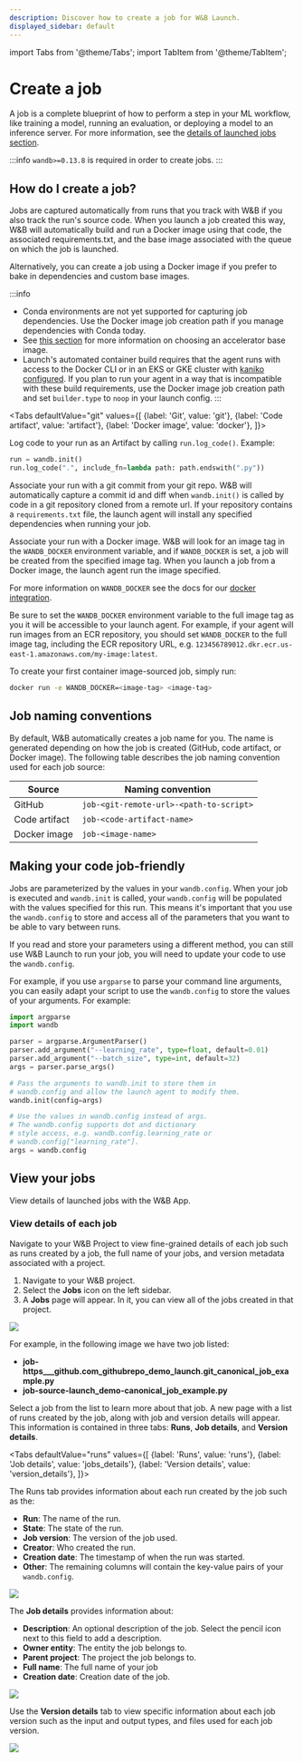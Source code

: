 ```yaml
---
description: Discover how to create a job for W&B Launch.
displayed_sidebar: default
---
```

import Tabs from '@theme/Tabs';
import TabItem from '@theme/TabItem';

# Create a job

A job is a complete blueprint of how to perform a step in your ML workflow, like training a model, running an evaluation, or deploying a model to an inference server. For more information, see the [details of launched jobs section](launch-jobs.md#view-details-of-launched-jobs).

:::info
`wandb>=0.13.8` is required in order to create jobs.
:::

## How do I create a job?

Jobs are captured automatically from runs that you track with W&B if you also track the run's source code. When you launch a job created this way, W&B will automatically build and run a Docker image using that code, the associated requirements.txt, and the base image associated with the queue on which the job is launched. 

Alternatively, you can create a job using a Docker image if you prefer to bake in dependencies and custom base images.

:::info
* Conda environments are not yet supported for capturing job dependencies. Use the Docker image job creation path if you manage dependencies with Conda today. 
* See [this section](docker#docker-queues) for more information on choosing an accelerator base image.
* Launch's automated container build requires that the agent runs with access to the Docker CLI or in an EKS or GKE cluster with [kaniko configured](run-agent#builders). If you plan to run your agent in a way that is incompatible with these build requirements, use the Docker image job creation path and set `builder.type` to `noop` in your launch config.
:::


<Tabs
  defaultValue="git"
  values={[
    {label: 'Git', value: 'git'},
    {label: 'Code artifact', value: 'artifact'},
    {label: 'Docker image', value: 'docker'},
  ]}>

<TabItem value="artifact">

Log code to your run as an Artifact by calling `run.log_code()`.
Example:

```python
run = wandb.init()
run.log_code(".", include_fn=lambda path: path.endswith(".py"))
```

</TabItem>

<TabItem value="git">

Associate your run with a git commit from your git repo. W&B will automatically capture a commit id and diff when `wandb.init()` is called by code in a git repository cloned from a remote url. If your repository contains a `requirements.txt` file, the launch agent will install any specified dependencies when running your job.

</TabItem>

<TabItem value="docker">

Associate your run with a Docker image. W&B will look for an image tag in the `WANDB_DOCKER` environment variable, and if `WANDB_DOCKER` is set, a job will be created from the specified image tag. When you launch a job from a Docker image, the launch agent run the image specified.

For more information on `WANDB_DOCKER` see the docs for our [docker integration](../integrations/other/docker.md).

Be sure to set the `WANDB_DOCKER` environment variable to the full image tag as you it will be accessible to your launch agent. For example, if your agent will run images from an ECR repository, you should set `WANDB_DOCKER` to the full image tag, including the ECR repository URL, e.g. `123456789012.dkr.ecr.us-east-1.amazonaws.com/my-image:latest`.

To create your first container image-sourced job, simply run:
```bash
docker run -e WANDB_DOCKER=<image-tag> <image-tag>
```

</TabItem>

</Tabs>

## Job naming conventions

By default, W&B automatically creates a job name for you. The name is generated depending on how the job is created (GitHub, code artifact, or Docker image). The following table describes the job naming convention used for each job source:

| Source        | Naming convention                       |
| ------------- | --------------------------------------- |
| GitHub        | `job-<git-remote-url>-<path-to-script>` |
| Code artifact | `job-<code-artifact-name>`              |
| Docker image  | `job-<image-name>`                      |

## Making your code job-friendly

Jobs are parameterized by the values in your `wandb.config`. When your job is executed and `wandb.init` is called, your `wandb.config` will be populated with the values specified for this run. This means it's important that you use the `wandb.config` to store and access all of the parameters that you want to be able to vary between runs.

If you read and store your parameters using a different method, you can still use W&B Launch to run your job, you will need to update your code to use the `wandb.config`.

For example, if you use `argparse` to parse your command line arguments, you can easily adapt your script to use the `wandb.config` to store the values of your arguments. For example:

```python
import argparse
import wandb

parser = argparse.ArgumentParser()
parser.add_argument("--learning_rate", type=float, default=0.01)
parser.add_argument("--batch_size", type=int, default=32)
args = parser.parse_args()

# Pass the arguments to wandb.init to store them in 
# wandb.config and allow the launch agent to modify them. 
wandb.init(config=args)

# Use the values in wandb.config instead of args. 
# The wandb.config supports dot and dictionary 
# style access, e.g. wandb.config.learning_rate or 
# wandb.config["learning_rate"].
args = wandb.config
```

## View your jobs
View details of launched jobs with the W&B App.

### View details of each job

Navigate to your W&B Project to view fine-grained details of each job such as runs created by a job, the full name of your jobs, and version metadata associated with a project. 

1. Navigate to your W&B project.
2. Select the **Jobs** icon on the left sidebar.
3. A **Jobs** page will appear. In it, you can view all of the jobs created in that project.

![](/images/launch/view_jobs.png)

For example, in the following image we have two job listed:
- **job-https___github.com_githubrepo_demo_launch.git_canonical_job_example.py**
- **job-source-launch_demo-canonical_job_example.py**

Select a job from the list to learn more about that job. A new page with a list of runs created by the job, along with job and version details will appear.  This information is contained in three tabs: **Runs**, **Job details**, and **Version details**.

<Tabs
  defaultValue="runs"
  values={[
    {label: 'Runs', value: 'runs'},
    {label: 'Job details', value: 'jobs_details'},
    {label: 'Version details', value: 'version_details'},
  ]}>
  <TabItem value="runs">

The Runs tab provides information about each run created by the job such as the:

- **Run**: The name of the run.
- **State**: The state of the run.
- **Job version**: The version of the job used.
- **Creator**: Who created the run.
- **Creation date**: The timestamp of when the run was started.
- **Other**: The remaining columns will contain the key-value pairs of your `wandb.config`.

![](/images/launch/runs_in_job.png)


  </TabItem>
  <TabItem value="jobs_details">

The **Job details** provides information about:

* **Description**: An optional description of the job. Select the pencil icon next to this field to add a description.
* **Owner entity**: The entity the job belongs to.
* **Parent project**: The project the job belongs to.
* **Full name**: The full name of your job
* **Creation date**: Creation date of the job.


![](/images/launch/job_id_full_name.png)

  </TabItem>
  <TabItem value="version_details">

Use the **Version details** tab to view specific information about each job version such as the input and output types, and files used for each job version. 

![](/images/launch/version_details_large.png)

  </TabItem>
</Tabs>
